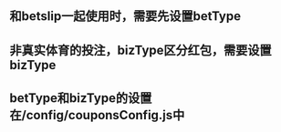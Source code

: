 ## 和betslip一起使用时，需要先设置betType

## 非真实体育的投注，bizType区分红包，需要设置bizType

## betType和bizType的设置在/config/couponsConfig.js中
